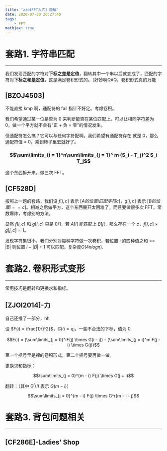 ```yaml
---
title: 'zzd《FFT入门》题解'
date: 2020-07-30 20:27:40
tags: 
    - FFT
mathjax: true
---
```


# **套路1. 字符串匹配**
-----

我们发现匹配的字符对**下标之差是定值**，翻转其中一个串以后就变成了，匹配的字符对**下标之和是定值**，这是满足卷积形式的。（好妙啊QAQ，卷积形式真的万能

## [BZOJ4503]

不能直接 kmp 啊，通配符的 fail 指针不好定。考虑卷积。

我们希望通过某一位是否为 0 来判断能否在某位匹配上。可以让相同字符差为 0，做一个平方就不会有“正 + 负 = 零”的情况发生。

但通配符怎么搞？它可以与任何字符配啊。我们希望有通配符存在 就是 0，那么通配符值 = 0，乘到柿子里去就好了。

### $$\sum\limits_{i = 1}^n\sum\limits_{j = 1}^ m (S_i - T_j)^2 S_i T_j$$

这个东西拆开来，做三次 FFT。

## [CF528D]

按照上一题的套路，我们设 $f[i, c]$ 表示 $[A 的位置 i 匹配字符 c]$，$g[i, c]$ 表示 $[B 的位置 i == c]$。相减之后做平方，这个东西展开太困难了，而且要做很多次 FFT，常数爆炸，考虑别的方法。

显然 $f[i, c]$ 和 $g[i, c]$ 只是 0/1，若 $A[i]$ 能匹配上 $B[j]$，那么存在一个 $c$，$f[i, c] \times g[j, c] = 1$。

发现字符集很小，我们分别对每种字符做一次卷积，若位置 i 的四种值之和 == $|B|$ 则位置 $i - |B| + 1$ 可以匹配。复杂度$O(4nlogn)$.

# **套路2. 卷积形式变形**
-----

常用技巧是翻转和更换求和指标。

## [ZJOI2014]-力

自己还推了一部分，hh

设 $F(i) = \frac{1}{i^2}$，$G(i) = q_i$，一些不合法的下标，值为 0.

$$E(i) = (\sum\limits_{j = 0}^iF(j) \times G(i - j)) - (\sum\limits_{j = i}^m F(j - i) \times G(j))$$

第一个括号里是裸的卷积形式，第二个括号要再做一做。

更换求和指标：

$$\sum\limits_{j = 0}^{m - i} F(j) \times G(j + i)$$

翻转：（其中 $G^r(i)$ 表示 $G(m - i)$）

$$\sum\limits_{j = 0}^{m - i} F(j) \times G^r(m - i - j)$$

# **套路3. 背包问题相关**
-----

## [CF286E]-Ladies' Shop

